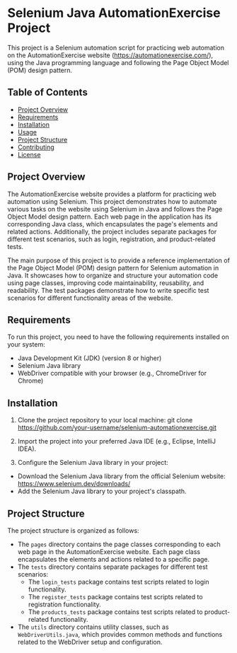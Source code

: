 # Selenium Java AutomationExercise Project

This project is a Selenium automation script for practicing web automation on the AutomationExercise website (https://automationexercise.com/), using the Java programming language and following the Page Object Model (POM) design pattern.

## Table of Contents
- [Project Overview](#project-overview)
- [Requirements](#requirements)
- [Installation](#installation)
- [Usage](#usage)
- [Project Structure](#project-structure)
- [Contributing](#contributing)
- [License](#license)

## Project Overview
The AutomationExercise website provides a platform for practicing web automation using Selenium. This project demonstrates how to automate various tasks on the website using Selenium in Java and follows the Page Object Model design pattern. Each web page in the application has its corresponding Java class, which encapsulates the page's elements and related actions. Additionally, the project includes separate packages for different test scenarios, such as login, registration, and product-related tests.

The main purpose of this project is to provide a reference implementation of the Page Object Model (POM) design pattern for Selenium automation in Java. It showcases how to organize and structure your automation code using page classes, improving code maintainability, reusability, and readability. The test packages demonstrate how to write specific test scenarios for different functionality areas of the website.

## Requirements
To run this project, you need to have the following requirements installed on your system:
- Java Development Kit (JDK) (version 8 or higher)
- Selenium Java library
- WebDriver compatible with your browser (e.g., ChromeDriver for Chrome)

## Installation
1. Clone the project repository to your local machine:
 git clone https://github.com/your-username/selenium-automationexercise.git
 
2. Import the project into your preferred Java IDE (e.g., Eclipse, IntelliJ IDEA).

3. Configure the Selenium Java library in your project:
- Download the Selenium Java library from the official Selenium website: https://www.selenium.dev/downloads/
- Add the Selenium Java library to your project's classpath.


## Project Structure
The project structure is organized as follows:

- The `pages` directory contains the page classes corresponding to each web page in the AutomationExercise website. Each page class encapsulates the elements and actions related to a specific page.
- The `tests` directory contains separate packages for different test scenarios:
  - The `login_tests` package contains test scripts related to login functionality.
  - The `register_tests` package contains test scripts related to registration functionality.
  - The `products_tests` package contains test scripts related to product-related functionality.
- The `utils` directory contains utility classes, such as `WebDriverUtils.java`, which provides common methods and functions related to the WebDriver setup and configuration.


